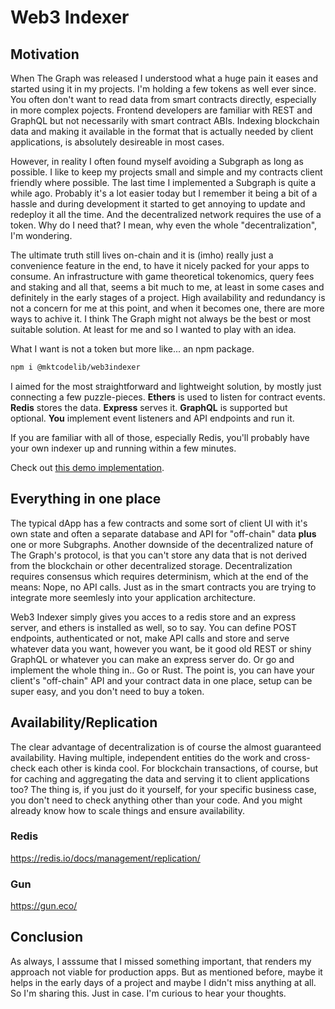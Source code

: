 # Web3 Indexer

## Motivation

When The Graph was released I understood what a huge pain it eases and started using it in my projects. I'm holding a few tokens as well ever since. You often don't want to read data from smart contracts directly, especially in more complex pojects. Frontend developers are familiar with REST and GraphQL but not necessarily with smart contract ABIs. Indexing blockchain data and making it available in the format that is actually needed by client applications, is absolutely desireable in most cases.

However, in reality I often found myself avoiding a Subgraph as long as possible. I like to keep my projects small and simple and my contracts client friendly where possible. The last time I implemented a Subgraph is quite a while ago. Probably it's a lot easier today but I remember it being a bit of a hassle and during development it started to get annoying to update and redeploy it all the time. And the decentralized network requires the use of a token. Why do I need that? I mean, why even the whole "decentralization", I'm wondering.

The ultimate truth still lives on-chain and it is (imho) really just a convenience feature in the end, to have it nicely packed for your apps to consume. An infrastructure with game theoretical tokenomics, query fees and staking and all that, seems a bit much to me, at least in some cases and definitely in the early stages of a project. High availability and redundancy is not a concern for me at this point, and when it becomes one, there are more ways to achive it. I think The Graph might not always be the best or most suitable solution. At least for me and so I wanted to play with an idea.

What I want is not a token but more like... an npm package.

```bash
npm i @mktcodelib/web3indexer
```

I aimed for the most straightforward and lightweight solution, by mostly just connecting a few puzzle-pieces. **Ethers** is used to listen for contract events. **Redis** stores the data. **Express** serves it. **GraphQL** is supported but optional. **You** implement event listeners and API endpoints and run it.

If you are familiar with all of those, especially Redis, you'll probably have your own indexer up and running within a few minutes.

Check out [this demo implementation](/demo/server/src/web3indexer/index.ts).

## Everything in one place

The typical dApp has a few contracts and some sort of client UI with it's own state and often a separate database and API for "off-chain" data **plus** one or more Subgraphs. Another downside of the decentralized nature of The Graph's protocol, is that you can't store any data that is not derived from the blockchain or other decentralized storage. Decentralization requires consensus which requires determinism, which at the end of the means: Nope, no API calls. Just as in the smart contracts you are trying to integrate more seemlesly into your application architecture.

Web3 Indexer simply gives you acces to a redis store and an express server, and ethers is installed as well, so to say. You can define POST endpoints, authenticated or not, make API calls and store and serve whatever data you want, however you want, be it good old REST or shiny GraphQL or whatever you can make an express server do. Or go and implement the whole thing in.. Go or Rust. The point is, you can have your client's "off-chain" API and your contract data in one place, setup can be super easy, and you don't need to buy a token.

## Availability/Replication

The clear advantage of decentralization is of course the almost guaranteed availability. Having multiple, independent entities do the work and cross-check each other is kinda cool. For blockchain transactions, of course, but for caching and aggregating the data and serving it to client applications too? The thing is, if you just do it yourself, for your specific business case, you don't need to check anything other than your code. And you might already know how to scale things and ensure availability.

### Redis

https://redis.io/docs/management/replication/

### Gun

https://gun.eco/

## Conclusion

As always, I asssume that I missed something important, that renders my approach not viable for production apps. But as mentioned before, maybe it helps in the early days of a project and maybe I didn't miss anything at all. So I'm sharing this. Just in case. I'm curious to hear your thoughts.